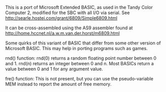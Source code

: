 This is a port of Microsoft Extended BASIC, as used in the Tandy
Color Computer 2, modified for the SBC with all I/O via serial.
See http://searle.hostei.com/grant/6809/Simple6809.html

It can be cross-assembled using the AS9 assembler found at
http://home.hccnet.nl/a.w.m.van.der.horst/m6809.html

Some quirks of this variant of BASIC that differ from some other
version of Microsoft BASIC. This may help in porting programs such as
games.

rnd() function:
rnd(0) returns a random floating point number between 0 and 1. rnd(n) returns an integer between 0 and n. Most BASICs return
a value between 0 and 1 for any argument value.

fre() function:
This is not present, but you can use the pseudo-variable MEM instead to report the amount of free memory.
